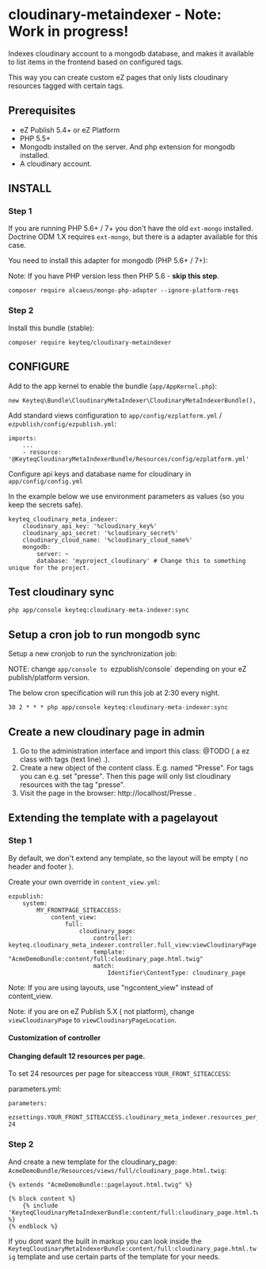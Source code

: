 # cloudinary-metaindexer - Note: Work in progress!

Indexes cloudinary account to a mongodb database, and makes it available to list items in the frontend based on configured tags.

This way you can create custom eZ pages that only lists cloudinary resources tagged with certain tags. 

## Prerequisites

- eZ Publish 5.4+ or eZ Platform
- PHP 5.5+
- Mongodb installed on the server. And php extension for mongodb installed.
- A cloudinary account.

## INSTALL


### Step 1

If you are running PHP 5.6+ / 7+ you don't have the old `ext-mongo` installed. Doctrine ODM 1.X requires `ext-mongo`, but there is a adapter available for this case.

You need to install this adapter for mongodb (PHP 5.6+ / 7+):

Note: If you have PHP version less then PHP 5.6 - **skip this step**.

```
composer require alcaeus/mongo-php-adapter --ignore-platform-reqs
```

### Step 2

Install this bundle (stable):

```
composer require keyteq/cloudinary-metaindexer
```



## CONFIGURE

Add to the app kernel to enable the bundle (`app/AppKernel.php`):

```
new Keyteq\Bundle\CloudinaryMetaIndexer\CloudinaryMetaIndexerBundle(),
```

Add standard views configuration to `app/config/ezplatform.yml` / `ezpublish/config/ezpublish.yml`:

```
imports:
    ...
    - resource: '@KeyteqCloudinaryMetaIndexerBundle/Resources/config/ezplatform.yml'
```


Configure api keys and database name for cloudinary in `app/config/config.yml`

In the example below we use environment parameters as values (so you keep the secrets safe).

```
keyteq_cloudinary_meta_indexer:
    cloudinary_api_key: '%cloudinary_key%'
    cloudinary_api_secret: '%cloudinary_secret%'
    cloudinary_cloud_name: '%cloudinary_cloud_name%'
    mongodb:
        server: ~
        database: 'myproject_cloudinary' # Change this to something unique for the project.
```

## Test cloudinary sync

```
php app/console keyteq:cloudinary-meta-indexer:sync
```

## Setup a cron job to run mongodb sync

Setup a new cronjob to run the synchronization job:

NOTE: change `app/console to `ezpublish/console` depending on your eZ publish/platform version.

The below cron specification will run this job at 2:30 every night.

```
30 2 * * * php app/console keyteq:cloudinary-meta-indexer:sync
```


## Create a new cloudinary page in admin

1. Go to the administration interface and import this class: @TODO ( a ez class with tags (text line) .). 
1. Create a new object of the content class. E.g. named "Presse". For tags you can e.g. set "presse". Then this page will only list cloudinary resources with the tag "presse".
1. Visit the page in the browser: http://localhost/Presse . 


## Extending the template with a pagelayout


### Step 1

By default, we don't extend any template, so the layout will be empty ( no header and footer ).

Create your own override in `content_view.yml`:

```
ezpublish:
    system:
        MY_FRONTPAGE_SITEACCESS:
            content_view:
                full:
                    cloudinary_page:
                        controller: keyteq.cloudinary_meta_indexer.controller.full_view:viewCloudinaryPage
                        template: "AcmeDemoBundle:content/full:cloudinary_page.html.twig"
                        match:
                            Identifier\ContentType: cloudinary_page
```

Note: If you are using layouts, use "ngcontent_view" instead of content_view.

Note: if you are on eZ Publish 5.X ( not platform), change `viewCloudinaryPage` to `viewCloudinaryPageLocation`.


#### Customization of controller

#### Changing default 12 resources per page.

To set 24 resources per page for siteaccess `YOUR_FRONT_SITEACCESS`:

parameters.yml:

```
parameters:
    ezsettings.YOUR_FRONT_SITEACCESS.cloudinary_meta_indexer.resources_per_page: 24
```


### Step 2


And create a new template for the cloudinary_page: `AcmeDemoBundle/Resources/views/full/cloudinary_page.html.twig`:

```
{% extends "AcmeDemoBundle::pagelayout.html.twig" %}

{% block content %}
    {% include 'KeyteqCloudinaryMetaIndexerBundle:content/full:cloudinary_page.html.twig' %}
{% endblock %}
```

If you dont want the built in markup you can look inside the `KeyteqCloudinaryMetaIndexerBundle:content/full:cloudinary_page.html.twig`
template and use certain parts of the template for your needs.


